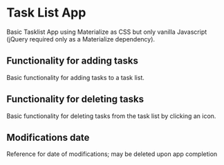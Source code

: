 # Task List App

Basic Tasklist App using Materialize as CSS but only vanilla Javascript (jQuery required only as a Materialize dependency).

## Functionality for adding tasks
Basic functionality for adding tasks to a task list.

## Functionality for deleting tasks
Basic functionality for deleting tasks from the task list by clicking an icon.

## Modifications date
Reference for date of modifications; may be deleted upon app completion